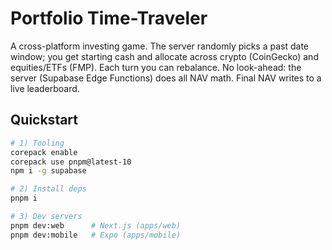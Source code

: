 # Portfolio Time-Traveler

A cross-platform investing game. The server randomly picks a past date window; you get starting cash and allocate across crypto (CoinGecko) and equities/ETFs (FMP). Each turn you can rebalance. No look-ahead: the server (Supabase Edge Functions) does all NAV math. Final NAV writes to a live leaderboard.

## Quickstart

```bash
# 1) Tooling
corepack enable
corepack use pnpm@latest-10
npm i -g supabase

# 2) Install deps
pnpm i

# 3) Dev servers
pnpm dev:web      # Next.js (apps/web)
pnpm dev:mobile   # Expo (apps/mobile)
